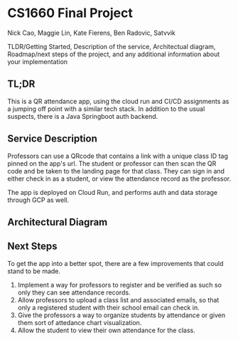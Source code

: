 # CS1660 Final Project
Nick Cao, Maggie Lin, Kate Fierens, Ben Radovic, Satvvik

TLDR/Getting Started, Description of the service, Architectual diagram, Roadmap/next steps of the project, and any additional information about your implementation

## TL;DR
This is a QR attendance app, using the cloud run and CI/CD assignments as a jumping off point with a similar tech stack. In addition to the usual suspects, there is a Java Springboot auth backend.

## Service Description
Professors can use a QRcode that contains a link with a unique class ID tag pinned on the app's url. The student or professor can then scan the QR code and be taken to the landing page for that class. They can sign in and either check in as a student, or view the attendance record as the professor. 

The app is deployed on Cloud Run, and performs auth and data storage through GCP as well.

## Architectural Diagram

## Next Steps
To get the app into a better spot, there are a few improvements that could stand to be made.
1) Implement a way for professors to register and be verified as such so only they can see attendance records.
2) Allow professors to upload a class list and associated emails, so that only a registered student with their school email can check in.
3) Give the professors a way to organize students by attendance or given them sort of attedance chart visualization.
4) Allow the student to view their own attendance for the class.
